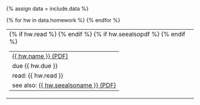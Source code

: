 {% assign data = include.data %}
<table class="asst-table">
{% for hw in data.homework %}
<tr>
	<td>
		<table class="inner">
		  <tr>
        <td><a href="{{ data.home }}/{{ hw.blank }}">{{ hw.name }} (PDF)</a></td>
			</tr>
		  <tr>
        <td>due {{ hw.due }}</td>
			</tr>
		  {% if hw.read %}
			  <tr>
 		      <td>read: {{ hw.read }}</td>
				</tr>
		  {% endif %}
		  {% if hw.seealsopdf %}
			  <tr>
          <td>see also: <a href="{{ hw.seealsopdf }}">{{ hw.seealsoname }} (PDF)</a></td>
				</tr>
		  {% endif %}
		</table>
	</td>
</tr>
{% endfor %}
</table>
